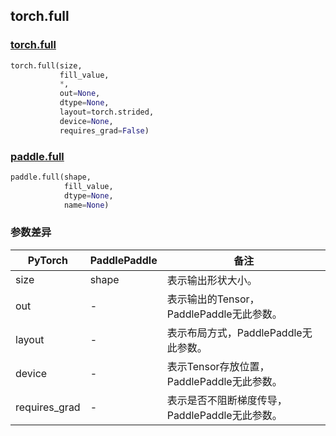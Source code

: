 ## torch.full

### [torch.full](https://pytorch.org/docs/stable/generated/torch.full.html?highlight=full#torch.full)
```python
torch.full(size,
           fill_value,
           *,
           out=None,
           dtype=None,
           layout=torch.strided,
           device=None,
           requires_grad=False)
```

### [paddle.full](https://www.paddlepaddle.org.cn/documentation/docs/zh/api/paddle/tensor/creation/full_cn.html#full)
```python
paddle.full(shape,
            fill_value,
            dtype=None,
            name=None)
```


### 参数差异
| PyTorch       | PaddlePaddle | 备注                                                   |
| ------------- | ------------ | ------------------------------------------------------ |
| size          | shape        | 表示输出形状大小。                                     |
| out           | -            | 表示输出的Tensor，PaddlePaddle无此参数。               |
| layout        | -            | 表示布局方式，PaddlePaddle无此参数。                   |
| device        | -            | 表示Tensor存放位置，PaddlePaddle无此参数。                   |
| requires_grad | -            | 表示是否不阻断梯度传导，PaddlePaddle无此参数。 |
